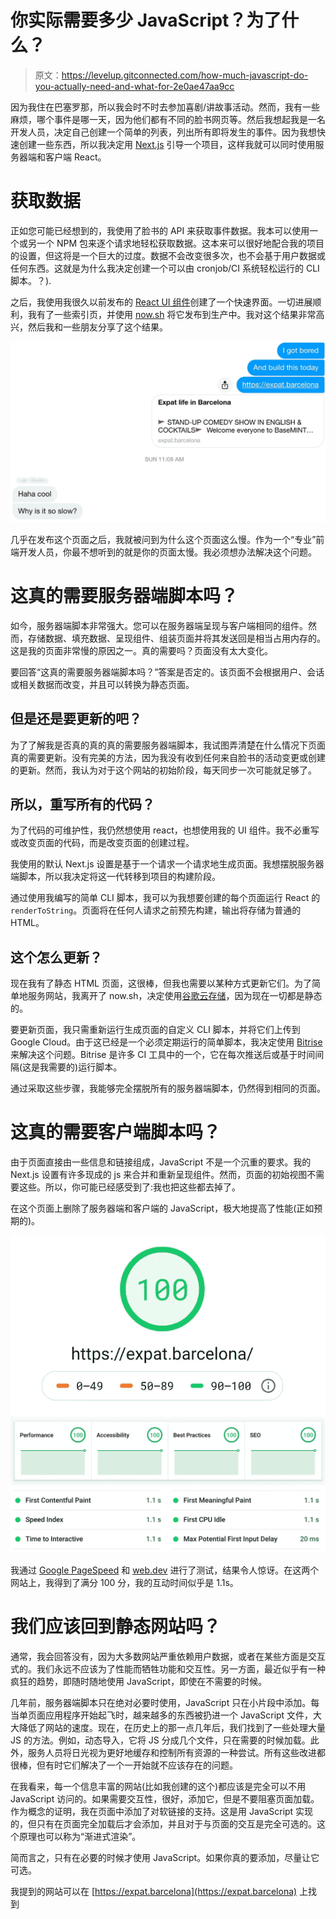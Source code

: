 # 你实际需要多少 JavaScript？为了什么？

> 原文：<https://levelup.gitconnected.com/how-much-javascript-do-you-actually-need-and-what-for-2e0ae47aa9cc>

因为我住在巴塞罗那，所以我会时不时去参加喜剧/讲故事活动。然而，我有一些麻烦，哪个事件是哪一天，因为他们都有不同的脸书网页等。然后我想起我是一名开发人员，决定自己创建一个简单的列表，列出所有即将发生的事件。因为我想快速创建一些东西，所以我决定用 [Next.js](https://nextjs.org/) 引导一个项目，这样我就可以同时使用服务器端和客户端 React。

# 获取数据

正如您可能已经想到的，我使用了脸书的 API 来获取事件数据。我本可以使用一个或另一个 NPM 包来逐个请求地轻松获取数据。这本来可以很好地配合我的项目的设置，但这将是一个巨大的过度。数据不会改变很多次，也不会基于用户数据或任何东西。这就是为什么我决定创建一个可以由 cronjob/CI 系统轻松运行的 CLI 脚本。？).

之后，我使用我很久以前发布的 [React UI 组件](http://dejakob.github.io/react-alegrify-ui)创建了一个快速界面。一切进展顺利，我有了一些索引页，并使用 [now.sh](http://now.sh/) 将它发布到生产中。我对这个结果非常高兴，然后我和一些朋友分享了这个结果。

![](img/12552046bce16db757abc03156a32d03.png)

几乎在发布这个页面之后，我就被问到为什么这个页面这么慢。作为一个“专业”前端开发人员，你最不想听到的就是你的页面太慢。我必须想办法解决这个问题。

# 这真的需要服务器端脚本吗？

如今，服务器端脚本非常强大。您可以在服务器端呈现与客户端相同的组件。然而，存储数据、填充数据、呈现组件、组装页面并将其发送回是相当占用内存的。这是我的页面非常慢的原因之一。真的需要吗？页面没有太大变化。

要回答“这真的需要服务器端脚本吗？”答案是否定的。该页面不会根据用户、会话或相关数据而改变，并且可以转换为静态页面。

## 但是还是要更新的吧？

为了了解我是否真的真的真的需要服务器端脚本，我试图弄清楚在什么情况下页面真的需要更新。没有完美的方法，因为我没有收到任何来自脸书的活动变更或创建的更新。然而，我认为对于这个网站的初始阶段，每天同步一次可能就足够了。

## 所以，重写所有的代码？

为了代码的可维护性，我仍然想使用 react，也想使用我的 UI 组件。我不必重写或改变页面的代码，而是改变页面的创建过程。

我使用的默认 Next.js 设置是基于一个请求一个请求地生成页面。我想摆脱服务器端脚本，所以我决定将这一代转移到项目的构建阶段。

通过使用我编写的简单 CLI 脚本，我可以为我想要创建的每个页面运行 React 的`renderToString`。页面将在任何人请求之前预先构建，输出将存储为普通的 HTML。

## 这个怎么更新？

现在我有了静态 HTML 页面，这很棒，但我也需要以某种方式更新它们。为了简单地服务网站，我离开了 now.sh，决定使用[谷歌云存储](https://cloud.google.com/storage)，因为现在一切都是静态的。

要更新页面，我只需重新运行生成页面的自定义 CLI 脚本，并将它们上传到 Google Cloud。由于这已经是一个必须定期运行的简单脚本，我决定使用 [Bitrise](https://www.bitrise.io/) 来解决这个问题。Bitrise 是许多 CI 工具中的一个，它在每次推送后或基于时间间隔(这是我需要的)运行脚本。

通过采取这些步骤，我能够完全摆脱所有的服务器端脚本，仍然得到相同的页面。

# 这真的需要客户端脚本吗？

由于页面直接由一些信息和链接组成，JavaScript 不是一个沉重的要求。我的 Next.js 设置有许多现成的 js 来合并和重新呈现组件。然而，页面的初始视图不需要这些。所以，你可能已经感受到了:我也把这些都去掉了。

在这个页面上删除了服务器端和客户端的 JavaScript，极大地提高了性能(正如预期的)。

![](img/9b8053068dbcb1f01cb9922c9a464d39.png)![](img/f724a680bf211fd1ab1b60b510a40c8b.png)![](img/fe7090922c477ebf64b5a276f6bca437.png)

我通过 [Google PageSpeed](https://developers.google.com/speed/pagespeed) 和 [web.dev](https://web.dev/measure) 进行了测试，结果令人惊讶。在这两个网站上，我得到了满分 100 分，我的互动时间似乎是 1.1s。

# 我们应该回到静态网站吗？

通常，我会回答没有，因为大多数网站严重依赖用户数据，或者在某些方面是交互式的。我们永远不应该为了性能而牺牲功能和交互性。另一方面，最近似乎有一种疯狂的趋势，即随时随地使用 JavaScript，即使在不需要的时候。

几年前，服务器端脚本只在绝对必要时使用，JavaScript 只在小片段中添加。每当单页面应用程序开始起飞时，越来越多的东西被扔进一个 JavaScript 文件，大大降低了网站的速度。现在，在历史上的那一点几年后，我们找到了一些处理大量 JS 的方法。例如，动态导入，它将 JS 分成几个文件，只在需要的时候加载。此外，服务人员将日光视为更好地缓存和控制所有资源的一种尝试。所有这些改进都很棒，但有时它们解决了一个一开始就不应该存在的问题。

在我看来，每一个信息丰富的网站(比如我创建的这个)都应该是完全可以不用 JavaScript 访问的。如果需要交互性，很好，添加它，但是不要阻塞页面加载。作为概念的证明，我在页面中添加了对软链接的支持。这是用 JavaScript 实现的，但只有在页面完全加载后才会添加，并且对于与页面的交互是完全可选的。这个原理也可以称为“渐进式渲染”。

简而言之，只有在必要的时候才使用 JavaScript。如果你真的要添加，尽量让它可选。

我提到的网站可以在 [https://expat.barcelona](https://expat.barcelona) 上找到